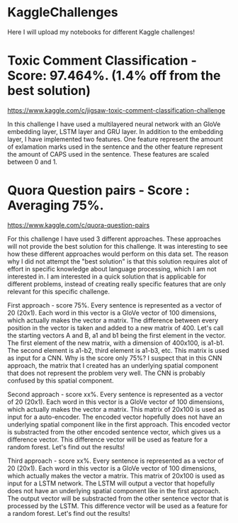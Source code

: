 # KaggleChallenges
Here I will upload my notebooks for different Kaggle challenges!


# Toxic Comment Classification - Score: 97.464%. (1.4% off from the best solution)
https://www.kaggle.com/c/jigsaw-toxic-comment-classification-challenge

In this challenge I have used a multilayered neural network with an GloVe embedding layer, LSTM layer and GRU layer. In addition to the embedding layer, I have implemented two features. One feature represent the amount of exlamation marks used in the sentence and the other feature represent the amount of CAPS used in the sentence. These features are scaled between 0 and 1.

# Quora Question pairs  - Score : Averaging 75%.
https://www.kaggle.com/c/quora-question-pairs

For this challenge I have used 3 different approaches. These approaches will not provide the best solution for this challenge. It was interesting to see how these different approaches would perform on this data set. The reason why I did not attempt the "best solution" is that this solution requires alot of effort in specific knowledge about language processing, which I am not interested in. I am interested in a quick solution that is applicable for different problems, instead of creating really specific features that are only relevant for this specific challenge.

First approach - score 75%.
Every sentence is represented as a vector of 20 (20x1). Each word in this vector is a GloVe vector of 100 dimensions, which actually makes the vector a matrix. The difference between every position in the vector is taken and added to a new matrix of 400. Let's call the starting vectors A and B, a1 and b1 being the first element in the vector. The first element of the new matrix, with a dimension of 400x100, is a1-b1. The second element is a1-b2, third element is a1-b3, etc. This matrix is used as input for a CNN. Why is the score only 75%? I suspect that in this CNN approach, the matrix that I created has an underlying spatial component that does not represent the problem very well. The CNN is probably confused by this spatial component.

Second approach - score xx%.
Every sentence is represented as a vector of 20 (20x1). Each word in this vector is a GloVe vector of 100 dimensions, which actually makes the vector a matrix. This matrix of 20x100 is used as input for a auto-encoder. The encoded vector hopefully does not have an underlying spatial component like in the first approach. This encoded vector is substracted from the other encoded sentence vector, which gives us a difference vector. This difference vector will be used as feature for a random forest. Let's find out the results!

Third approach - score xx%.
Every sentence is represented as a vector of 20 (20x1). Each word in this vector is a GloVe vector of 100 dimensions, which actually makes the vector a matrix. This matrix of 20x100 is used as input for a LSTM network. The LSTM will output a vector that hopefully does not have an underlying spatial component like in the first approach. The output vector will be substracted from the other sentence vector that is processed by the LSTM. This difference vector will be used as a feature for a random forest. Let's find out the results!
